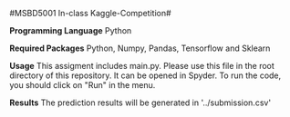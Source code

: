 #MSBD5001 In-class Kaggle-Competition#

**Programming Language**
Python

**Required Packages**
Python, Numpy, Pandas, Tensorflow and Sklearn
 
**Usage**
This assigment includes main.py. Please use this file in the root directory of this repository. It can be opened in Spyder. To run the code, you should click on "Run" in the menu.

**Results**
The prediction results will be generated in '../submission.csv'
